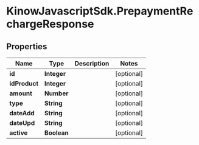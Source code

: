 # KinowJavascriptSdk.PrepaymentRechargeResponse

## Properties
Name | Type | Description | Notes
------------ | ------------- | ------------- | -------------
**id** | **Integer** |  | [optional] 
**idProduct** | **Integer** |  | [optional] 
**amount** | **Number** |  | [optional] 
**type** | **String** |  | [optional] 
**dateAdd** | **String** |  | [optional] 
**dateUpd** | **String** |  | [optional] 
**active** | **Boolean** |  | [optional] 


